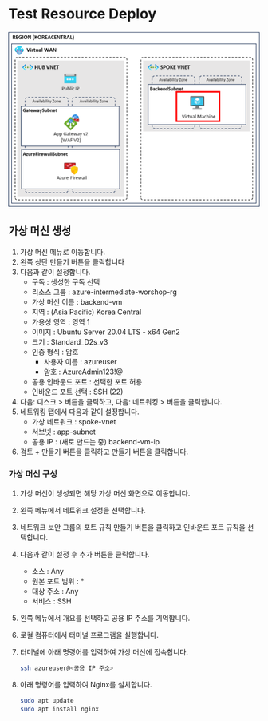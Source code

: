# Test Resource Deploy

![Untitled](images/Untitled.png)

## 가상 머신 생성

1. 가상 머신 메뉴로 이동합니다.
2. 왼쪽 상단 만들기 버튼을 클릭합니다
3. 다음과 같이 설정합니다.
    - 구독 : 생성한 구독 선택
    - 리소스 그룹 : azure-intermediate-worshop-rg
    - 가상 머신 이름 : backend-vm
    - 지역 : (Asia Pacific) Korea Central
    - 가용성 영역 : 영역 1
    - 이미지 : Ubuntu Server 20.04 LTS - x64 Gen2
    - 크기 : Standard_D2s_v3
    - 인증 형식 : 암호
        - 사용자 이름 : azureuser
        - 암호 : AzureAdmin123!@
    - 공용 인바운드 포트 : 선택한 포트 허용
    - 인바운드 포트 선택 : SSH (22)
4. 다음: 디스크 > 버튼을 클릭하고, 다음: 네트워킹 > 버튼을 클릭합니다.
5. 네트워킹 탭에서 다음과 같이 설정합니다.
    - 가상 네트워크 : spoke-vnet
    - 서브넷 : app-subnet
    - 공용 IP : (새로 만드는 중) backend-vm-ip
6. 검토 + 만들기 버튼을 클릭하고 만들기 버튼을 클릭합니다.

### 가상 머신 구성

1. 가상 머신이 생성되면 해당 가상 머신 화면으로 이동합니다.
2. 왼쪽 메뉴에서 네트워크 설정을 선택합니다.
3. 네트워크 보안 그룹의 포트 규칙 만들기 버튼을 클릭하고 인바운드 포트 규칙을 선택합니다.
4. 다음과 같이 설정 후 추가 버튼을 클릭합니다.
    - 소스 : Any
    - 원본 포트 범위 : *
    - 대상 주소 : Any
    - 서비스 : SSH
5. 왼쪽 메뉴에서 개요를 선택하고 공용 IP 주소를 기억합니다.
6. 로컬 컴퓨터에서 터미널 프로그램을 실행합니다.
7. 터미널에 아래 명령어를 입력하여 가상 머신에 접속합니다.
    
    ```bash
    ssh azureuser@<공용 IP 주소>
    ```
    
8. 아래 명령어를 입력하여 Nginx를 설치합니다.
    
    ```bash
    sudo apt update
    sudo apt install nginx
    ```